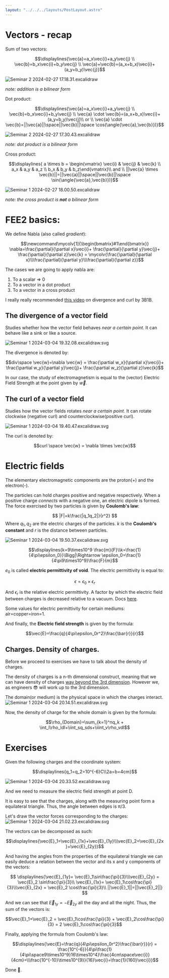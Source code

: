 ```yaml
---
layout: "../../../layouts/PostLayout.astro"
---
```


# Vectors - recap

Sum of two vectors:

$$\displaylines{\vec{a}=a_x\vec{i}+a_y\vec{j} \\ \vec{b}=b_x\vec{i}+b_y\vec{j} \\ \vec{a}+\vec{b}=(a_x+b_x)\vec{i}+(a_y+b_y)\vec{j}}$$

![Seminar 2 2024-02-27 17.18.31.excalidraw](/Seminar%202%202024-02-27%2017.18.31.excalidraw.svg)

_note: addition is a bilinear form_

Dot product:

$$\displaylines{\vec{a}=a_x\vec{i}+a_y\vec{j} \\ \vec{b}=b_x\vec{i}+b_y\vec{j} \\ \vec{a} \cdot \vec{b}=(a_x+b_x)\vec{i}+(a_y+b_y)\vec{j}\\ or \\ \vec{a} \cdot \vec{b}=||\vec{a}||\space||\vec{b}||\space \cos(\angle{\vec{a},\vec{b}})}$$

![Seminar 2 2024-02-27 17.30.43.excalidraw](/Seminar%202%202024-02-27%2017.30.43.excalidraw.svg)

_note: dot product is a bilinear form_

Cross product:

$$\displaylines{ a \times b = \begin{vmatrix} \vec{i} & \vec{j} & \vec{k} \\ a_x & a_y & a_z \\ b_x & b_y & b_z\end{vmatrix}\\ and \\ ||\vec{a} \times \vec{b}||=||\vec{a}||\space||\vec{b}||\space \sin(\angle{\vec{a},\vec{b}})}$$

![Seminar 1 2024-02-27 18.00.50.excalidraw](/Seminar%201%202024-02-27%2018.00.50.excalidraw.svg)

_note: the cross product is **not** a bilinear form_

# FEE2 basics:

We define Nabla (also called _gradient_):

$$\newcommand\mycolv[1]{\begin{bmatrix}#1\end{bmatrix}} \nabla=\frac{\partial}{\partial x}\vec{i}+ \frac{\partial}{\partial y}\vec{j}+ \frac{\partial}{\partial z}\vec{k} = \mycolv{\frac{\partial}{\partial x}\\\frac{\partial}{\partial y}\\\frac{\partial}{\partial z}}$$

The cases we are going to apply nabla are:

1. To a scalar => 0
2. To a vector in a dot product
3. To a vector in a cross product

I really really recommended [this video](https://www.youtube.com/watch?v=rB83DpBJQsE&pp=ygUbM2JsdWUxYnJvd24gZGl2ZXJnZW5jZSBjdXJs) on divergence and curl by 3B1B.

## The divergence of a vector field

Studies whether how the vector field behaves _near a certain point_.
It can behave like a sink or like a source.

![Seminar 1 2024-03-04 19.32.08.excalidraw.svg](/Seminar%201%202024-03-04%2019.32.08.excalidraw.svg)

The divergence is denoted by:

$$div\space \vec{w}=\nabla \vec{w} = \frac{\partial w_x}{\partial x}\vec{i}+ \frac{\partial w_y}{\partial y}\vec{j}+ \frac{\partial w_z}{\partial z}\vec{k}$$

In our case, the study of electromagnetism is equal to the (vector) Electric Field Strength at the point given by $\vec{w}$.

## The curl of a vector field

Studies how the vector fields rotates _near a certain point_.
It can rotate clockwise (negative curl) and counterclockwise(positive curl).

![Seminar 1 2024-03-04 19.40.47.excalidraw.svg](/Seminar%201%202024-03-04%2019.40.47.excalidraw.svg)

The curl is denoted by:

$$curl \space \vec{w} = \nabla \times \vec{w}$$

# Electric fields

The elementary electromagnetic components are the proton(+) and the electron(-).

The particles can hold charges positive and negative respectively. When a positive charge _connects_ with a negative one, an electric dipole is formed.
The force exercised by two particles is given by **Coulomb's law**:

$$ |F|=k\frac{|q_1q_2|}{r^2} $$
Where $q_1,q_2$ are the electric charges of the particles. $k$ is the **Coulomb's constant** and $r$ is the distance between particles.

![Seminar 1 2024-03-04 19.50.37.excalidraw.svg](/Seminar%201%202024-03-04%2019.50.37.excalidraw.svg)

$$\displaylines{k=9\times10^9 \frac{m}{F}\\k=\frac{1}{4\pi\epsilon_0}}\Bigg|\Rightarrow \epsilon_0=\frac{1}{4\pi9\times10^9}\frac{F}{m}$$

$e_0$ is called **electric permittivity of void**.
The electric permittivity is equal to:

$$\epsilon = \epsilon_0\times\epsilon_r$$

And $\epsilon_r$ is the relative electric permittivity. A factor by which the electric field between charges is decreased relative to a vacuum. Docs [here](https://www.google.com/url?sa=t&rct=j&q=&esrc=s&source=web&cd=&cad=rja&uact=8&ved=2ahUKEwiH0ef8l9uEAxXSQvEDHf4uBP0QFnoECBsQAw&url=https%3A%2F%2Fen.wikipedia.org%2Fwiki%2FRelative_permittivity%23%3A~%3Atext%3DRelative%2520permittivity%2520is%2520the%2520factor%2Chas%2520vacuum%2520as%2520its%2520dielectric.&usg=AOvVaw1bbwmtFwPfoJwLYS1vSkqe&opi=89978449).

Some values for electric permittivity for certain mediums: air=copper=iron=1.

And finally, the **Electric field strength** is given by the formula:

$$\vec{E}=\frac{q}{4\pi\epsilon_0r^2}\frac{\bar{r}}{r}$$

## Charges. Density of charges.

Before we proceed to exercises we have to talk about the density of charges.

The density of charges is a n-th dimensional construct, meaning that we can have density of charges [way beyond the 3rd dimension](https://en.wikipedia.org/wiki/Four-current#:~:text=In%20special%20and%20general%20relativity,unit%20time%20per%20unit%20area.). However we, as engineers 😎 will work up to the 3rd dimension.

The domain(or medium) is the physical space in which the charges interact.
![Seminar 1 2024-03-04 20.14.51.excalidraw.svg](/Seminar%201%202024-03-04%2020.14.51.excalidraw.svg)

Now, the density of charge for the whole domain is given by the formula:

$$\rho_{Domain}=\sum_{k=1}^nq_k + \int_l\rho_ldl+\iint_sq_sds+\iiint_v\rho_vdl$$

# Exercises

Given the following charges and the coordinate system:

$$\displaylines{q_1=q_2=10^{-6}C\\2a=b=4cm}$$

![Seminar 1 2024-03-04 20.33.52.excalidraw.svg](/Seminar%201%202024-03-04%2020.33.52.excalidraw.svg)

And we need to measure the electric field strength at point D.

It is easy to see that the charges, along with the measuring point form a equilateral triangle. Thus, the angle between edges is π/3.

Let's draw the vector forces corresponding to the charges:
![Seminar 1 2024-03-04 21.02.23.excalidraw.svg](/Seminar%201%202024-03-04%2021.02.23.excalidraw.svg)

The vectors can be decomposed as such:

$$\displaylines{\vec{E}_1=\vec{E}_{1x}+\vec{E}_{1y}\\\vec{E}_2=\vec{E}_{2x}+\vec{E}_{2y}}$$

And having the angles from the properties of the equilateral triangle we can easily deduce a relation between the vector and its x and y components of the vectors:

$$
\displaylines{\vec{E}_{1y}= \vec{E}_1\sin\frac{\pi}{3}\\\vec{E}_{2y} = \vec{E}_2 \sin\frac{\pi}{3}\\
\vec{E}_{1x}= \vec{E}_1\cos\frac{\pi}{3}\\\vec{E}_{2x} = \vec{E}_2 \cos\frac{\pi}{3}\\
||\vec{E}_1||=||\vec{E}_2||}
$$

And we can see that $\vec{E}_{1y}=-\vec{E}_{2y}$ all the day and all the night. Thus, the sum of the vectors is:

$$\vec{E}_1+\vec{E}_2 = \vec{E}_1\cos\frac{\pi}{3} + \vec{E}_2\cos\frac{\pi}{3} = 2 \vec{E}_1\cos\frac{\pi}{3}$$

Finally, applying the formula from Coulomb's law:

$$\displaylines{\vec{E}=\frac{q}{4\pi\epsilon_0r^2}\frac{\bar{r}}{r} = \frac{10^{-6}}{4\pi\frac{1}{4\pi\space9\times10^9}16\times10^4}\frac{4cm\space\vec{i}}{4cm}=\\\frac{10^{-10}\times10^{9}}{16}\vec{i}=\frac{1}{160}\vec{i}}$$

Done 🥳.

